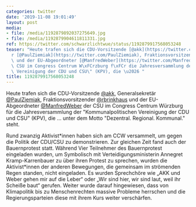 ```yaml
---
categories: twitter
date: '2019-11-08 19:01:49'
layout: post
media:
- file: /media/1192879892037275649.jpg
- file: /media/1192879904611811331.jpg
ref: https://twitter.com/schwarzlichtwue/status/1192879917568053248
teaser: "Heute trafen sich die CDU-Vorsitzende [@akk](https://twitter.com/akk), Generalsekret\xE4\
  r [@PaulZiemiak](https://twitter.com/PaulZiemiak), Fraktionsvorsitzender [@rbrinkhaus](https://twitter.com/rbrinkhaus)\
  \ und der EU-Abgeordneter [@ManfredWeber](https://twitter.com/ManfredWeber) der\
  \ CSU im Congress Centrum W\xFCrzburg f\xFCr die Jahresversammlung der \"Kommunalpolitischen\
  \ Vereinigung der CDU und CSU\" (KPV), die \u2026 "
title: 1192879917568053248
---
```

Heute trafen sich die CDU-Vorsitzende [@akk](https://twitter.com/akk), Generalsekretär [@PaulZiemiak](https://twitter.com/PaulZiemiak), Fraktionsvorsitzender [@rbrinkhaus](https://twitter.com/rbrinkhaus) und der EU-Abgeordneter [@ManfredWeber](https://twitter.com/ManfredWeber) der CSU im Congress Centrum Würzburg für die Jahresversammlung der "Kommunalpolitischen Vereinigung der CDU und CSU" (KPV), die … 
 unter dem Motto "Dezentral. Regional. Kommunal." steht.



Rund zwanzig Aktivist\*innen haben sich am CCW versammelt, um gegen die Politik der CDU/CSU zu demonstrieren. Zur gleichen Zeit fand auch der Bauernprotest statt.
Während Vier Teilnehmer des Bauernprotest eingeladen wurden, um Symbolisch mit Verteidigungsministerin Annegret Kramp-Karrenbauer zu über ihren Protest zu sprechen, wurden die Aktivist\*innen der anderen Bewegungen, die gemeinsam im strömenden Regen standen, nicht eingeladen.
Es wurden Sprechchöre wie „AKK und Weber gehen mir auf die Leber“ oder „Wir sind hier, wir sind laut, weil ihr Scheiße baut“ gerufen. Weiter wurde darauf hingewiesen, dass von Klimapolitik bis zu Menschenrechten massive Probleme herrschen und die Regierungsparteien diese mit 
 ihrem Kurs weiter verschärfen.